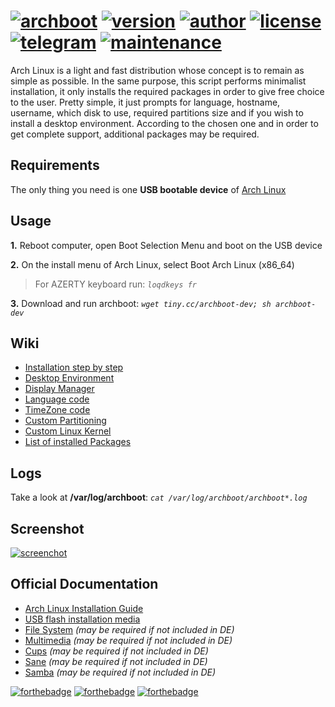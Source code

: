 # [![archboot](https://www.archboot.org/assets/images/logo.png)](https://www.archboot.org) [![version](https://img.shields.io/badge/version-v2.8.5-blue.svg?style=flat&logo=appveyor)](https://github.com/grm34/archboot/releases) [![author](https://img.shields.io/badge/author-grm34-red.svg?style=flat&logo=appveyor)](https://github.com/grm34) [![license](https://img.shields.io/badge/license-Apache%202.0-blue.svg?style=flat&logo=appveyor)](https://github.com/grm34/archboot/blob/master/LICENSE) [![telegram](https://img.shields.io/badge/Telegram-chat-red?style=flat&logo=appveyor)](https://t.me/archboot) [![maintenance](https://img.shields.io/maintenance/yes/2020.svg?style=flat&logo=appveyor)](https://github.com/grm34/archboot/pulse)

Arch Linux is a light and fast distribution whose concept is to remain as
simple as possible. In the same purpose, this script performs minimalist
installation, it only installs the required packages in order to give
free choice to the user. Pretty simple, it just prompts for language,
hostname, username, which disk to use, required partitions size and
if you wish to install a desktop environment. According to the chosen one
and in order to get complete support, additional packages may be required.

## Requirements

The only thing you need is one **USB bootable device** of [Arch Linux](https://mir.archlinux.fr/iso/latest)

## Usage

**1.** Reboot computer, open Boot Selection Menu and boot on the USB device

**2.** On the install menu of Arch Linux, select Boot Arch Linux (x86_64)

> For AZERTY keyboard run: *`loqdkeys fr`*

**3.** Download and run archboot: *`wget tiny.cc/archboot-dev; sh archboot-dev`*

## Wiki

* [Installation step by step](https://github.com/grm34/archboot/wiki/Installation-step-by-step)
* [Desktop Environment](https://github.com/grm34/archboot/wiki/Desktop-Environment)
* [Display Manager](https://github.com/grm34/archboot/wiki/Display-Manager)
* [Language code](https://github.com/grm34/archboot/wiki/Language-code)
* [TimeZone code](https://github.com/grm34/archboot/wiki/TimeZone-code)
* [Custom Partitioning](https://github.com/grm34/archboot/wiki/Custom-Partitioning)
* [Custom Linux Kernel](https://github.com/grm34/archboot/wiki/Custom-Linux-Kernel)
* [List of installed Packages](https://github.com/grm34/archboot/wiki/List-of-installed-Packages)

## Logs

Take a look at **/var/log/archboot**: *`cat /var/log/archboot/archboot*.log`*

## Screenshot

[![screenchot](https://www.archboot.org/assets/images/screenshot.png)](https://www.archboot.org/assets/images/screenshot.png)

## Official Documentation

* [Arch Linux Installation Guide](https://wiki.archlinux.org/index.php/Installation_guide)
* [USB flash installation media](https://wiki.archlinux.org/index.php/USB_flash_installation_media)
* [File System](https://wiki.archlinux.org/index.php/file_systems) *(may be required if not included in DE)*
* [Multimedia](https://wiki.archlinux.org/index.php/List_of_applications/Multimedia) *(may be required if not included in DE)*
* [Cups](https://wiki.archlinux.org/index.php/CUPS) *(may be required if not included in DE)*
* [Sane](https://wiki.archlinux.org/index.php/SANE) *(may be required if not included in DE)*
* [Samba](https://wiki.archlinux.org/index.php/Samba) *(may be required if not included in DE)*

[![forthebadge](https://forthebadge.com/images/badges/built-with-love.svg)](https://forthebadge.com)
[![forthebadge](https://forthebadge.com/images/badges/for-you.svg)](https://forthebadge.com)
[![forthebadge](https://forthebadge.com/images/badges/its-not-a-lie-if-you-believe-it.svg)](https://forthebadge.com)
